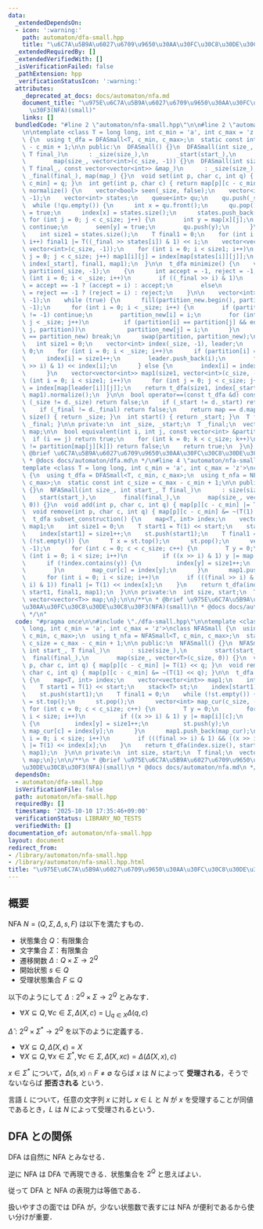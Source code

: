 ```yaml
---
data:
  _extendedDependsOn:
  - icon: ':warning:'
    path: automaton/dfa-small.hpp
    title: "\u6C7A\u5B9A\u6027\u6709\u9650\u30AA\u30FC\u30C8\u30DE\u30C8\u30F3(DFA)(small)"
  _extendedRequiredBy: []
  _extendedVerifiedWith: []
  _isVerificationFailed: false
  _pathExtension: hpp
  _verificationStatusIcon: ':warning:'
  attributes:
    _deprecated_at_docs: docs/automaton/nfa.md
    document_title: "\u975E\u6C7A\u5B9A\u6027\u6709\u9650\u30AA\u30FC\u30C8\u30DE\u30C8\
      \u30F3(NFA)(small)"
    links: []
  bundledCode: "#line 2 \"automaton/nfa-small.hpp\"\n\n#line 2 \"automaton/dfa-small.hpp\"\
    \n\ntemplate <class T = long long, int c_min = 'a', int c_max = 'z'>\nclass DFASmall\
    \ {\n  using t_dfa = DFASmall<T, c_min, c_max>;\n  static const int c_size = c_max\
    \ - c_min + 1;\n\n public:\n  DFASmall() {}\n  DFASmall(int size_, int start_,\
    \ T final_)\n      : _size(size_),\n        _start(start_),\n        _final(final_),\n\
    \        map(size_, vector<int>(c_size, -1)) {}\n  DFASmall(int size_, int start_,\
    \ T final_, const vector<vector<int>> &map_)\n      : _size(size_), _start(start_),\
    \ _final(final_), map(map_) {}\n  void set(int p, char c, int q) { map[p][c -\
    \ c_min] = q; }\n  int get(int p, char c) { return map[p][c - c_min]; }\n\n  t_dfa\
    \ normalize() {\n    vector<bool> seen(_size, false);\n    vector<int> index(_size,\
    \ -1);\n    vector<int> states;\n    queue<int> qu;\n    qu.push(_start);\n  \
    \  while (!qu.empty()) {\n      int x = qu.front();\n      qu.pop();\n      seen[x]\
    \ = true;\n      index[x] = states.size();\n      states.push_back(x);\n     \
    \ for (int j = 0; j < c_size; j++) {\n        int y = map[x][j];\n        if (seen[y])\
    \ continue;\n        seen[y] = true;\n        qu.push(y);\n      }\n    }\n\n\
    \    int size1 = states.size();\n    T final1 = 0;\n    for (int i = 0; i < size1;\
    \ i++) final1 |= T((_final >> states[i]) & 1) << i;\n    vector<vector<int>> map1(size1,\
    \ vector<int>(c_size, -1));\n    for (int i = 0; i < size1; i++)\n      for (int\
    \ j = 0; j < c_size; j++) map1[i][j] = index[map[states[i]][j]];\n    return t_dfa(size1,\
    \ index[_start], final1, map1);\n  }\n\n  t_dfa minimize() {\n    vector<int>\
    \ partition(_size, -1);\n    {\n      int accept = -1, reject = -1;\n      for\
    \ (int i = 0; i < _size; i++)\n        if ((_final >> i) & 1)\n          partition[i]\
    \ = accept == -1 ? (accept = i) : accept;\n        else\n          partition[i]\
    \ = reject == -1 ? (reject = i) : reject;\n    }\n\n    vector<int> partition_new(_size,\
    \ -1);\n    while (true) {\n      fill(partition_new.begin(), partition_new.end(),\
    \ -1);\n      for (int i = 0; i < _size; i++) {\n        if (partition_new[i]\
    \ != -1) continue;\n        partition_new[i] = i;\n        for (int j = i + 1;\
    \ j < _size; j++)\n          if (partition[i] == partition[j] && equivalent(i,\
    \ j, partition))\n            partition_new[j] = i;\n      }\n      if (partition\
    \ == partition_new) break;\n      swap(partition, partition_new);\n    }\n\n \
    \   int size1 = 0;\n    vector<int> index(_size, -1), leader;\n    T final1 =\
    \ 0;\n    for (int i = 0; i < _size; i++)\n      if (partition[i] == i) {\n  \
    \      index[i] = size1++;\n        leader.push_back(i);\n        final1 |= T((_final\
    \ >> i) & 1) << index[i];\n      } else {\n        index[i] = index[partition[i]];\n\
    \      }\n    vector<vector<int>> map1(size1, vector<int>(c_size, -1));\n    for\
    \ (int i = 0; i < size1; i++)\n      for (int j = 0; j < c_size; j++) map1[i][j]\
    \ = index[map[leader[i]][j]];\n    return t_dfa(size1, index[_start], final1,\
    \ map1).normalize();\n  }\n\n  bool operator==(const t_dfa &d) const {\n    if\
    \ (_size != d._size) return false;\n    if (_start != d._start) return false;\n\
    \    if (_final != d._final) return false;\n    return map == d.map;\n  }\n  int\
    \ size() { return _size; }\n  int start() { return _start; }\n  T final() { return\
    \ _final; }\n\n private:\n  int _size, _start;\n  T _final;\n  vector<vector<int>>\
    \ map;\n\n  bool equivalent(int i, int j, const vector<int> &partition) {\n  \
    \  if (i == j) return true;\n    for (int k = 0; k < c_size; k++)\n      if (partition[map[i][k]]\
    \ != partition[map[j][k]]) return false;\n    return true;\n  }\n};\n\n/**\n *\
    \ @brief \u6C7A\u5B9A\u6027\u6709\u9650\u30AA\u30FC\u30C8\u30DE\u30C8\u30F3(DFA)(small)\n\
    \ * @docs docs/automaton/dfa.md\n */\n#line 4 \"automaton/nfa-small.hpp\"\n\n\
    template <class T = long long, int c_min = 'a', int c_max = 'z'>\nclass NFASmall\
    \ {\n  using t_dfa = DFASmall<T, c_min, c_max>;\n  using t_nfa = NFASmall<T, c_min,\
    \ c_max>;\n  static const int c_size = c_max - c_min + 1;\n\n public:\n  NFASmall()\
    \ {}\n  NFASmall(int size_, int start_, T final_)\n      : size(size_),\n    \
    \    start(start_),\n        final(final_),\n        map(size_, vector<T>(c_size,\
    \ 0)) {}\n  void add(int p, char c, int q) { map[p][c - c_min] |= T(1) << q; }\n\
    \  void remove(int p, char c, int q) { map[p][c - c_min] &= ~(T(1) << q); }\n\n\
    \  t_dfa subset_construction() {\n    map<T, int> index;\n    vector<vector<int>>\
    \ map1;\n    int size1 = 0;\n    T start1 = T(1) << start;\n    stack<T> st;\n\
    \    index[start1] = size1++;\n    st.push(start1);\n    T final1 = 0;\n    while\
    \ (!st.empty()) {\n      T x = st.top();\n      st.pop();\n      vector<int> map_cur(c_size,\
    \ -1);\n      for (int c = 0; c < c_size; c++) {\n        T y = 0;\n        for\
    \ (int i = 0; i < size; i++)\n          if ((x >> i) & 1) y |= map[i][c];\n  \
    \      if (!index.contains(y)) {\n          index[y] = size1++;\n          st.push(y);\n\
    \        }\n        map_cur[c] = index[y];\n      }\n      map1.push_back(map_cur);\n\
    \      for (int i = 0; i < size; i++)\n        if (((final >> i) & 1) && ((x >>\
    \ i) & 1)) final1 |= T(1) << index[x];\n    }\n    return t_dfa(index.size(),\
    \ start1, final1, map1);\n  }\n\n private:\n  int size, start;\n  T final;\n \
    \ vector<vector<T>> map;\n};\n\n/**\n * @brief \u975E\u6C7A\u5B9A\u6027\u6709\u9650\
    \u30AA\u30FC\u30C8\u30DE\u30C8\u30F3(NFA)(small)\n * @docs docs/automaton/nfa.md\n\
    \ */\n"
  code: "#pragma once\n\n#include \"./dfa-small.hpp\"\n\ntemplate <class T = long\
    \ long, int c_min = 'a', int c_max = 'z'>\nclass NFASmall {\n  using t_dfa = DFASmall<T,\
    \ c_min, c_max>;\n  using t_nfa = NFASmall<T, c_min, c_max>;\n  static const int\
    \ c_size = c_max - c_min + 1;\n\n public:\n  NFASmall() {}\n  NFASmall(int size_,\
    \ int start_, T final_)\n      : size(size_),\n        start(start_),\n      \
    \  final(final_),\n        map(size_, vector<T>(c_size, 0)) {}\n  void add(int\
    \ p, char c, int q) { map[p][c - c_min] |= T(1) << q; }\n  void remove(int p,\
    \ char c, int q) { map[p][c - c_min] &= ~(T(1) << q); }\n\n  t_dfa subset_construction()\
    \ {\n    map<T, int> index;\n    vector<vector<int>> map1;\n    int size1 = 0;\n\
    \    T start1 = T(1) << start;\n    stack<T> st;\n    index[start1] = size1++;\n\
    \    st.push(start1);\n    T final1 = 0;\n    while (!st.empty()) {\n      T x\
    \ = st.top();\n      st.pop();\n      vector<int> map_cur(c_size, -1);\n     \
    \ for (int c = 0; c < c_size; c++) {\n        T y = 0;\n        for (int i = 0;\
    \ i < size; i++)\n          if ((x >> i) & 1) y |= map[i][c];\n        if (!index.contains(y))\
    \ {\n          index[y] = size1++;\n          st.push(y);\n        }\n       \
    \ map_cur[c] = index[y];\n      }\n      map1.push_back(map_cur);\n      for (int\
    \ i = 0; i < size; i++)\n        if (((final >> i) & 1) && ((x >> i) & 1)) final1\
    \ |= T(1) << index[x];\n    }\n    return t_dfa(index.size(), start1, final1,\
    \ map1);\n  }\n\n private:\n  int size, start;\n  T final;\n  vector<vector<T>>\
    \ map;\n};\n\n/**\n * @brief \u975E\u6C7A\u5B9A\u6027\u6709\u9650\u30AA\u30FC\u30C8\
    \u30DE\u30C8\u30F3(NFA)(small)\n * @docs docs/automaton/nfa.md\n */"
  dependsOn:
  - automaton/dfa-small.hpp
  isVerificationFile: false
  path: automaton/nfa-small.hpp
  requiredBy: []
  timestamp: '2025-10-10 17:35:46+09:00'
  verificationStatus: LIBRARY_NO_TESTS
  verifiedWith: []
documentation_of: automaton/nfa-small.hpp
layout: document
redirect_from:
- /library/automaton/nfa-small.hpp
- /library/automaton/nfa-small.hpp.html
title: "\u975E\u6C7A\u5B9A\u6027\u6709\u9650\u30AA\u30FC\u30C8\u30DE\u30C8\u30F3(NFA)(small)"
---
```

## 概要

NFA $N=(Q,\Sigma,\Delta,s,F)$ は以下を満たすもの．

- 状態集合 $Q$：有限集合
- 文字集合 $\Sigma$：有限集合
- 遷移関数 $\Delta:Q\times\Sigma\to 2^Q$
- 開始状態 $s\in Q$
- 受理状態集合 $F\subseteq Q$

以下のようにして $\Delta:2^Q\times\Sigma\to 2^Q$ とみなす．

- $\forall X\subseteq Q,\forall c\in\Sigma,\Delta(X,c)=\bigcup_{q\in X}\Delta(q,c)$

$\hat{\Delta}:2^Q\times\Sigma^*\to 2^Q$ を以下のように定義する．

- $\forall X\subseteq Q,\hat{\Delta}(X,\epsilon)=X$
- $\forall X\subseteq Q,\forall x\in\Sigma^*,\forall c\in\Sigma,\hat{\Delta}(X,xc)=\Delta(\hat{\Delta}(X,x),c)$

$x\in\Sigma^*$ について，$\hat{\Delta}(s,x)\cap F\neq\emptyset$ ならば $x$ は $N$ によって **受理される**，そうでないならば **拒否される** という．

言語 $L$ について，任意の文字列 $x$ に対し $x\in L$ と $N$ が $x$ を受理することが同値であるとき，$L$ は $N$ によって受理されるという．

## DFA との関係

DFA は自然に NFA とみなせる．

逆に NFA は DFA で再現できる．状態集合を $2^Q$ と思えばよい．

従って DFA と NFA の表現力は等価である．

扱いやすさの面では DFA が，少ない状態数で表すには NFA が便利であるから使い分けが重要．